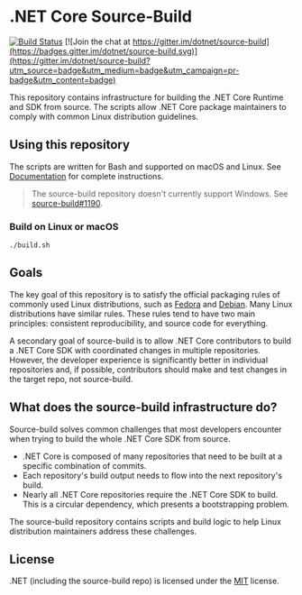 # .NET Core Source-Build

[![Build Status](https://dev.azure.com/dnceng/internal/_apis/build/status/dotnet/source-build/source-build-rolling-CI?branchName=release%2F3.1)](https://dev.azure.com/dnceng/internal/_build/latest?definitionId=114&branchName=release%2F3.1)
[![Join the chat at https://gitter.im/dotnet/source-build](https://badges.gitter.im/dotnet/source-build.svg)](https://gitter.im/dotnet/source-build?utm_source=badge&utm_medium=badge&utm_campaign=pr-badge&utm_content=badge)

This repository contains infrastructure for building the .NET Core Runtime and SDK from source. The scripts allow .NET Core package maintainers to comply with common Linux distribution guidelines.

## Using this repository

The scripts are written for Bash and supported on macOS and Linux. See [Documentation](Documentation) for complete instructions.

> The source-build repository doesn't currently support Windows. See [source-build#1190](https://github.com/dotnet/source-build/issues/1190).

### Build on Linux or macOS

```console
./build.sh
```

## Goals

The key goal of this repository is to satisfy the official packaging rules of commonly used Linux distributions, such as [Fedora](https://fedoraproject.org/wiki/Packaging:Guidelines) and [Debian](https://www.debian.org/doc/manuals/maint-guide/build.en.html). Many Linux distributions have similar rules. These rules tend to have two main principles: consistent reproducibility, and source code for everything.

A secondary goal of source-build is to allow .NET Core contributors to build a .NET Core SDK with coordinated changes in multiple repositories. However, the developer experience is significantly better in individual repositories and, if possible, contributors should make and test changes in the target repo, not source-build.

## What does the source-build infrastructure do?

Source-build solves common challenges that most developers encounter when trying to build the whole .NET Core SDK from source.

* .NET Core is composed of many repositories that need to be built at a specific combination of commits.
* Each repository's build output needs to flow into the next repository's build.
* Nearly all .NET Core repositories require the .NET Core SDK to build. This is a circular dependency, which presents a bootstrapping problem.

The source-build repository contains scripts and build logic to help Linux distribution maintainers address these challenges.

## License

.NET (including the source-build repo) is licensed under the [MIT](LICENSE.txt) license.
